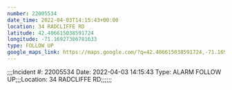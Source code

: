 ```yaml
---
number: 22005534
date_time: 2022-04-03T14:15:43+00:00
location: 34 RADCLIFFE RD
latitude: 42.406615038591724
longitude: -71.16927386781633
type: FOLLOW UP
google_maps_link: https://maps.google.com/?q=42.406615038591724,-71.16927386781633
---
```


;;;Incident #: 22005534   Date: 2022-04-03 14:15:43   Type: ALARM FOLLOW UP;;;Location: 34 RADCLIFFE RD;;;;;;
